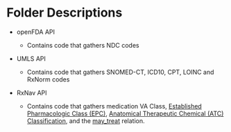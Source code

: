 # Folder Descriptions
- openFDA API 
    - Contains code that gathers NDC codes 

- UMLS API
    - Contains code that gathers SNOMED-CT, ICD10, CPT, LOINC and RxNorm codes

- RxNav API 
    - Contains code that gathers medication VA Class, [Established Pharmacologic Class (EPC)](https://www.fda.gov/industry/structured-product-labeling-resources/pharmacologic-class), [Anatomical Therapeutic Chemical (ATC) Classification](https://www.who.int/tools/atc-ddd-toolkit/atc-classification), and the [may_treat](https://lhncbc.nlm.nih.gov/RxNav/applications/RxClassIntro.html) relation.

